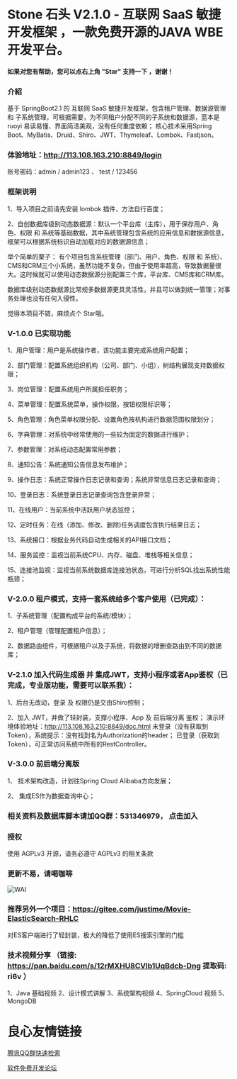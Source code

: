 # Stone 石头 V2.1.0 - 互联网 SaaS 敏捷开发框架 ，一款免费开源的JAVA WBE开发平台。

#### 如果对您有帮助，您可以点右上角 "Star" 支持一下 ，谢谢！

### 介紹
基于 SpringBoot2.1 的 互联网 SaaS 敏捷开发框架，包含租户管理、数据源管理 和 子系统管理，可根据需要，为不同租户分配不同的子系统和数据源，蓝本是 ruoyi 易读易懂、界面简洁美观，没有任何重度依赖；
核心技术采用Spring Boot、MyBatis、Druid、Shiro、JWT、Thymeleaf、Lombok、Fastjson。

###  体验地址：http://113.108.163.210:8849/login

账号密码：admin / admin123    、   test / 123456      

### 框架说明

1、导入项目之前请先安装 lombok 插件，方法自行百度；

2、自创数据库级别动态数据源：默认一个平台库（主库），用于保存用户、角色、权限 和 系统等基础数据，其中系统管理包含系统的应用信息和数据源信息，框架可以根据系统标识自动加载对应的数据源信息；

举个简单的栗子： 有个项目包含系统管理（部门、用户、角色、权限 和 系统）、CMS和CRM三个小系统，虽然功能不复杂，但由于使用率超高，导致数据量很大。这时候就可以使用动态数据源分别配置三个库，平台库、CMS库和CRM库。 

数据库级别动态数据源比常规多数据源更具灵活性，并且可以做到统一管理；对事务处理也没有任何入侵性。

觉得本项目不错，麻烦点个 Star哦。

###  V-1.0.0 已实现功能

1、用户管理：用户是系统操作者，该功能主要完成系统用户配置；

2、部门管理：配置系统组织机构（公司、部门、小组），树结构展现支持数据权限；

3、岗位管理：配置系统用户所属担任职务；

4、菜单管理：配置系统菜单，操作权限，按钮权限标识等；

5、角色管理：角色菜单权限分配、设置角色按机构进行数据范围权限划分；

6、字典管理：对系统中经常使用的一些较为固定的数据进行维护；

7、参数管理：对系统动态配置常用参数；

8、通知公告：系统通知公告信息发布维护；

9、操作日志：系统正常操作日志记录和查询；系统异常信息日志记录和查询；

10、登录日志：系统登录日志记录查询包含登录异常；

11、在线用户：当前系统中活跃用户状态监控；

12、定时任务：在线（添加、修改、删除)任务调度包含执行结果日志；

13、系统接口：根据业务代码自动生成相关的API接口文档；

14、服务监控：监视当前系统CPU、内存、磁盘、堆栈等相关信息；

15、连接池监视：监视当前系统数据库连接池状态，可进行分析SQL找出系统性能瓶颈；

###  V-2.0.0 租户模式，支持一套系统给多个客户使用（已完成）：

1、子系统管理（配置构成平台的系统/模块）；

2、租户管理（管理配置租户信息）；

2、数据路由组件，可根据租户以及子系统，将数据的增删查路由到不同的数据库；


###  V-2.1.0 加入代码生成器 并 集成JWT，支持小程序或者App鉴权（已完成，专业版功能，需要可以联系我）：

1、后台无改动，登录 及 权限仍是交由Shiro控制；

2、加入 JWT，并做了轻封装，支撑小程序、App 及 前后端分离 鉴权；
   演示环境体验地址：http://113.108.163.210:8849/doc.html
   未登录（没有获取到Token），系统提示：没有找到名为Authorization的header；
   已登录（获取到Token），可正常访问系统中所有的RestController。

###  V-3.0.0 前后端分离版

1、 技术架构改造，计划往Spring Cloud Alibaba方向发展；

2、 集成ES作为数据查询中心；

### 相关资料及数据库脚本请加QQ群：531346979， 点击加入    

### 授权
使用 AGPLv3 开源，请务必遵守 AGPLv3 的相关条款
  

###  更新不易，请喝咖啡

![WAI](https://gitee.com/justime/stone/raw/master/wxzs.jpg)


###  推荐另外一个项目：https://gitee.com/justime/Movie-ElasticSearch-RHLC

对ES客户端进行了轻封装，极大的降低了使用ES搜索引擎的门槛

###  技术视频分享 （链接: https://pan.baidu.com/s/12rMXHU8CVlb1UqBdcb-Dng 提取码: ri6v ）

1、Java 基础视频
2、设计模式讲解
3、系统架构视频
4、SpringCloud 视频
5、MongoDB

 # 良心友情链接

[腾讯QQ群快速检索](http://u.720life.cn/s/8cf73f7c)

[软件免费开发论坛](http://u.720life.cn/s/bbb01dc0)